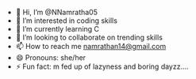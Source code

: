 - 👋 Hi, I’m @NNamratha05
- 👀 I’m interested in coding skills 
- 🌱 I’m currently learning C
- 💞️ I’m looking to collaborate on trending skills 
- 📫 How to reach me namrathan14@gmail.com
- 😄 Pronouns: she/her
- ⚡ Fun fact: m fed up of lazyness and boring dayzz....

<!---
NNamratha05/NNamratha05 is a ✨ special ✨ repository because its `README.md` (this file) appears on your GitHub profile.
You can click the Preview link to take a look at your changes.
--->
